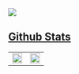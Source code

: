 

<a href="https://velog.io/@parkjunhoo" target="_blank">
  <img src="https://img.shields.io/badge/블로그-000000?style=for-the-badge&logo=velog&logoColor=white"
</a>



## Github Stats  
<table><tr><td valign="center" width="50%">

<img src="https://github-readme-stats.vercel.app/api?username=parkjunhoo&show_icons=true&count_private=true&hide_border=true" align="center" style="width: 100%" />

</td><td valign="center" width="50%">

<img src="https://github-readme-stats.vercel.app/api/top-langs/?username=parkjunhoo&hide_border=true&layout=compact" align="center" style="width: 100%" />

</td></tr></table>  
<br/>  
